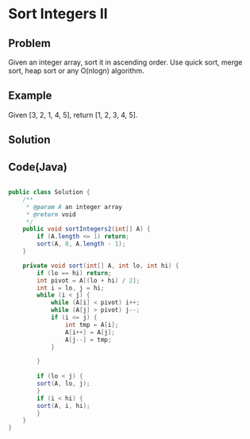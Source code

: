 Sort Integers II
================


Problem
-------

Given an integer array, sort it in ascending order. Use quick sort, merge sort, heap sort or any O(nlogn) algorithm.

Example
-------

Given [3, 2, 1, 4, 5], return [1, 2, 3, 4, 5].

Solution
--------


Code(Java)
----------

```java

public class Solution {
    /**
     * @param A an integer array
     * @return void
     */
    public void sortIntegers2(int[] A) {
        if (A.length <= 1) return;
        sort(A, 0, A.length - 1);
    }

    private void sort(int[] A, int lo, int hi) {
        if (lo == hi) return;
        int pivot = A[(lo + hi) / 2];
        int i = lo, j = hi;
        while (i < j) {
            while (A[i] < pivot) i++;
            while (A[j] > pivot) j--;
            if (i <= j) {
                int tmp = A[i];
                A[i++] = A[j];
                A[j--] = tmp;
            }

        }
     
        if (lo < j) {
        sort(A, lo, j);
        }
        if (i < hi) {
        sort(A, i, hi);
        }
    }
}

```